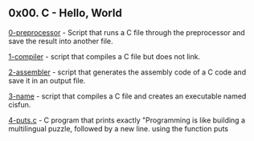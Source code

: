## 0x00. C - Hello, World

[0-preprocessor](./0-preprocessor) - Script that runs a C file through the preprocessor and save the result into another file.

[1-compiler](./1-compiler) - script that compiles a C file but does not link.

[2-assembler](./2-assembler) - script that generates the assembly code of a C code and save it in an output file.

[3-name](./3-name) - script that compiles a C file and creates an executable named cisfun.

[4-puts.c](./4-puts.c) - C program that prints exactly "Programming is like building a multilingual puzzle, followed by a new line. using the function puts


